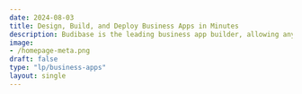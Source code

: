 ```yaml
---
date: 2024-08-03
title: Design, Build, and Deploy Business Apps in Minutes
description: Budibase is the leading business app builder, allowing anyone to create custom solutions tailored to their unique needs. Instead of building software from scratch, save time and enjoy the efficiency of rapid deployment.
image: 
- /homepage-meta.png
draft: false
type: "lp/business-apps"
layout: single
---
```

